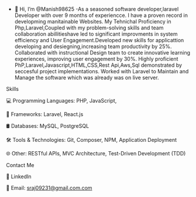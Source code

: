 - 👋 Hi, I’m @Manish98625
-As a seasoned software developer,laravel Developer with over 9 months of experiencce. I have a proven record in developming manitainable Websites. My Tehnichal Proficiency
in Php,Laravel,Coupled with my problem-solving skills and team collaboration abillitieshave led to significant improvments in system efficiency and User Engagement.Developed
new skills for applicattion developing and desiegning,increasing team productivity by 25%. Collaborated with instructional Design team to create innovative learning experiences,
improving user engagement by 30%. Highly proficient PhP,Laravel,Javascript,HTML,CSS,Rest Api,Aws,Sql demonstrated by seccesful project implementations. Worked with Laravel to
Maintain and Manage the software which was already was on live server.

Skills

💻 Programming Languages: PHP, JavaScript,

🚀 Frameworks: Laravel, React.js

🛢️ Databases: MySQL, PostgreSQL

🛠️ Tools & Technologies: Git, Composer, NPM, Application Deployment

🌐 Other: RESTful APIs, MVC Architecture, Test-Driven Development (TDD)

Contact Me

💼 LinkedIn

📧 Email: sraj09231@gmail.com.com
